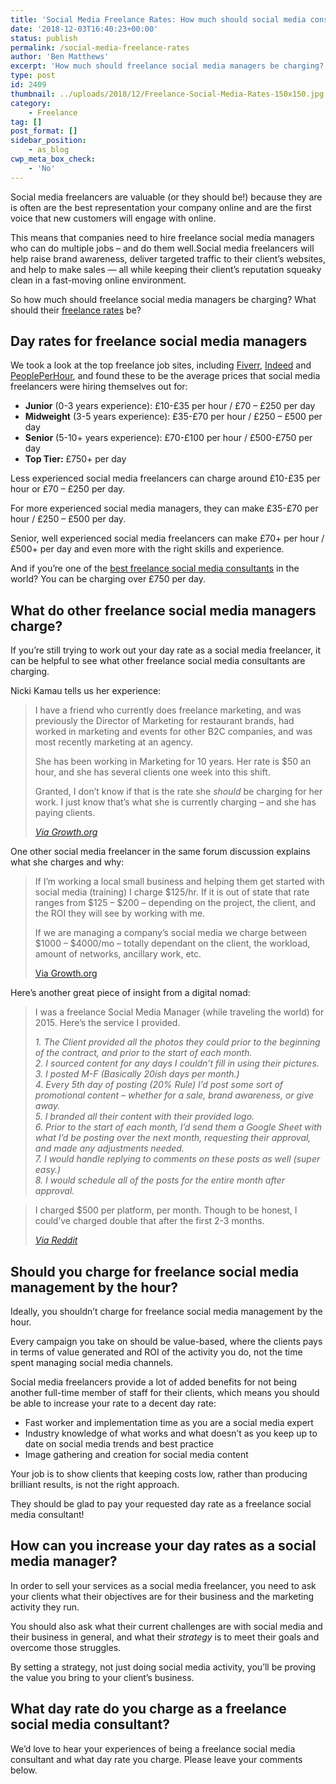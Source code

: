 ```yaml
---
title: 'Social Media Freelance Rates: How much should social media consultants charge in 2018?'
date: '2018-12-03T16:40:23+00:00'
status: publish
permalink: /social-media-freelance-rates
author: 'Ben Matthews'
excerpt: 'How much should freelance social media managers be charging? What should their freelance rates be? Find out in our free rates guide.'
type: post
id: 2409
thumbnail: ../uploads/2018/12/Freelance-Social-Media-Rates-150x150.jpg
category:
    - Freelance
tag: []
post_format: []
sidebar_position:
    - as_blog
cwp_meta_box_check:
    - 'No'
---
```

Social media freelancers are valuable (or they should be!) because they are is often are the best representation your company online and are the first voice that new customers will engage with online.

This means that companies need to hire freelance social media managers who can do multiple jobs – and do them well.Social media freelancers will help raise brand awareness, deliver targeted traffic to their client’s websites, and help to make sales — all while keeping their client’s reputation squeaky clean in a fast-moving online environment.

So how much should freelance social media managers be charging? What should their [freelance rates](https://freetrain.co/freelance-rates) be?

<span id="Day_rates_for_freelance_social_media_managers">**Day rates for freelance social media managers**</span>
-----------------------------------------------------------------------------------------------------------------

We took a look at the top freelance job sites, including [Fiverr](https://www.fiverr.com/), [Indeed](https://www.indeed.co.uk/Freelance-Social-Media-Manager-jobs) and [PeoplePerHour](https://www.peopleperhour.com/hire-freelancers/freelance+social+media+consultant+rates), and found these to be the average prices that social media freelancers were hiring themselves out for:

- **Junior** (0-3 years experience): £10-£35 per hour / £70 – £250 per day
- **Midweight** (3-5 years experience): £35-£70 per hour / £250 – £500 per day
- **Senior** (5-10+ years experience): £70-£100 per hour / £500-£750 per day
- **Top Tier:** £750+ per day

Less experienced social media freelancers can charge around £10-£35 per hour or £70 – £250 per day.

For more experienced social media managers, they can make £35-£70 per hour / £250 – £500 per day.

Senior, well experienced social media freelancers can make £70+ per hour / £500+ per day and even more with the right skills and experience.

And if you’re one of the [best freelance social media consultants](https://benrmatthews.com/freelance-social-media-consultant-hire-london/) in the world? You can be charging over £750 per day.

<span id="What_do_other_freelance_social_media_managers_charge">**What do other freelance social media managers charge?**</span>
--------------------------------------------------------------------------------------------------------------------------------

If you’re still trying to work out your day rate as a social media freelancer, it can be helpful to see what other freelance social media consultants are charging.

Nicki Kamau tells us her experience:

> I have a friend who currently does freelance marketing, and was previously the Director of Marketing for restaurant brands, had worked in marketing and events for other B2C companies, and was most recently marketing at an agency.
> 
> She has been working in Marketing for 10 years. Her rate is $50 an hour, and she has several clients one week into this shift.
> 
> Granted, I don’t know if that is the rate she *should* be charging for her work. I just know that’s what she is currently charging – and she has paying clients.
> 
> <cite>[Via Growth.org](https://growth.org/discuss/freelance-consultant-rates-in-2017#comment-457528)  
> </cite>

One other social media freelancer in the same forum discussion explains what she charges and why:

> If I’m working a local small business and helping them get started with social media (training) I charge $125/hr. If it is out of state that rate ranges from $125 – $200 – depending on the project, the client, and the ROI they will see by working with me.
> 
> If we are managing a company’s social media we charge between $1000 – $4000/mo – totally dependant on the client, the workload, amount of networks, ancillary work, etc.
> 
> [Via Growth.org](https://growth.org/discuss/freelance-consultant-rates-in-2017#comment-458950)

Here’s another great piece of insight from a digital nomad:

> I was a freelance Social Media Manager (while traveling the world) for 2015. Here’s the service I provided.
> 
> <cite>1. The Client provided all the photos they could prior to the beginning of the contract, and prior to the start of each month.  
> 2\. I sourced content for any days I couldn’t fill in using their pictures.  
> 3\. I posted M-F (Basically 20ish days per month.)  
> 4\. Every 5th day of posting (20% Rule) I’d post some sort of promotional content – whether for a sale, brand awareness, or give away.  
> 5\. I branded all their content with their provided logo.  
> 6\. Prior to the start of each month, I’d send them a Google Sheet with what I’d be posting over the next month, requesting their approval, and made any adjustments needed.  
> 7\. I would handle replying to comments on these posts as well (super easy.)  
> 8\. I would schedule all of the posts for the entire month after approval.</cite>

> I charged $500 per platform, per month. Though to be honest, I could’ve charged double that after the first 2-3 months.
> 
> <cite>[Via Reddit](https://www.reddit.com/r/socialmedia/comments/4tc292/how_much_do_you_charge_as_a_freelance_social/d5gccb3/)</cite>

<span id="Should_you_charge_for_freelance_social_media_management_by_the_hour">**Should you charge for freelance social media management by the hour?**</span>
--------------------------------------------------------------------------------------------------------------------------------------------------------------

Ideally, you shouldn’t charge for freelance social media management by the hour.

Every campaign you take on should be value-based, where the clients pays in terms of value generated and ROI of the activity you do, not the time spent managing social media channels.

Social media freelancers provide a lot of added benefits for not being another full-time member of staff for their clients, which means you should be able to increase your rate to a decent day rate:

- Fast worker and implementation time as you are a social media expert
- Industry knowledge of what works and what doesn’t as you keep up to date on social media trends and best practice
- Image gathering and creation for social media content

Your job is to show clients that keeping costs low, rather than producing brilliant results, is not the right approach.

They should be glad to pay your requested day rate as a freelance social media consultant!

<span id="How_can_you_increase_your_day_rates_as_a_social_media_manager">**How can you increase your day rates as a social media manager?**</span>
--------------------------------------------------------------------------------------------------------------------------------------------------

In order to sell your services as a social media freelancer, you need to ask your clients what their objectives are for their business and the marketing activity they run.

You should also ask what their current challenges are with social media and their business in general, and what their *strategy* is to meet their goals and overcome those struggles.

By setting a strategy, not just doing social media activity, you’ll be proving the value you bring to your client’s business.

<span id="What_day_rate_do_you_charge_as_a_freelance_social_media_consultant">**What day rate do you charge as a freelance social media consultant?**</span>
------------------------------------------------------------------------------------------------------------------------------------------------------------

We’d love to hear your experiences of being a freelance social media consultant and what day rate you charge. Please leave your comments below.